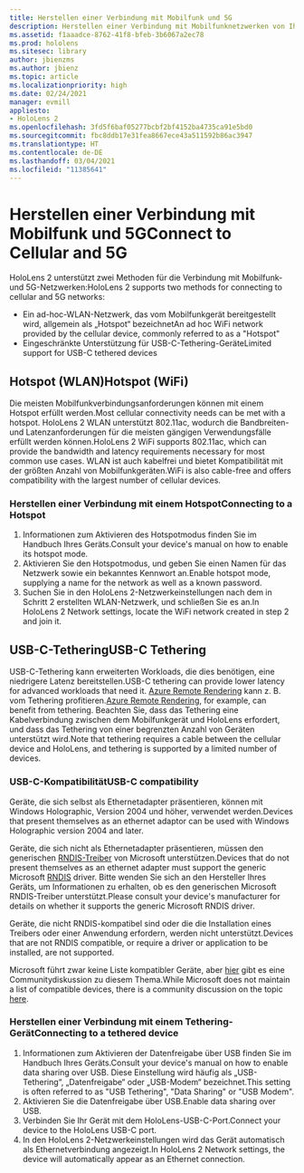 ```yaml
---
title: Herstellen einer Verbindung mit Mobilfunk und 5G
description: Herstellen einer Verbindung mit Mobilfunknetzwerken von Ihren HoloLens Mixed Reality-Geräten aus.
ms.assetid: f1aaadce-8762-41f8-bfeb-3b6067a2ec78
ms.prod: hololens
ms.sitesec: library
author: jbienzms
ms.author: jbienz
ms.topic: article
ms.localizationpriority: high
ms.date: 02/24/2021
manager: evmill
appliesto:
- HoloLens 2
ms.openlocfilehash: 3fd5f6baf05277bcbf2bf4152ba4735ca91e5bd0
ms.sourcegitcommit: fbc8ddb17e31fea8667ece43a511592b86ac3947
ms.translationtype: HT
ms.contentlocale: de-DE
ms.lasthandoff: 03/04/2021
ms.locfileid: "11385641"
---
```

# <a name="connect-to-cellular-and-5g"></a><span data-ttu-id="58e1e-103">Herstellen einer Verbindung mit Mobilfunk und 5G</span><span class="sxs-lookup"><span data-stu-id="58e1e-103">Connect to Cellular and 5G</span></span>

<span data-ttu-id="58e1e-104">HoloLens 2 unterstützt zwei Methoden für die Verbindung mit Mobilfunk- und 5G-Netzwerken:</span><span class="sxs-lookup"><span data-stu-id="58e1e-104">HoloLens 2 supports two methods for connecting to cellular and 5G networks:</span></span>

- <span data-ttu-id="58e1e-105">Ein ad-hoc-WLAN-Netzwerk, das vom Mobilfunkgerät bereitgestellt wird, allgemein als „Hotspot“ bezeichnet</span><span class="sxs-lookup"><span data-stu-id="58e1e-105">An ad hoc WiFi network provided by the cellular device, commonly referred to as a "Hotspot"</span></span>
- <span data-ttu-id="58e1e-106">Eingeschränkte Unterstützung für USB-C-Tethering-Geräte</span><span class="sxs-lookup"><span data-stu-id="58e1e-106">Limited support for USB-C tethered devices</span></span>

## <a name="hotspot-wifi"></a><span data-ttu-id="58e1e-107">Hotspot (WLAN)</span><span class="sxs-lookup"><span data-stu-id="58e1e-107">Hotspot (WiFi)</span></span>

<span data-ttu-id="58e1e-108">Die meisten Mobilfunkverbindungsanforderungen können mit einem Hotspot erfüllt werden.</span><span class="sxs-lookup"><span data-stu-id="58e1e-108">Most cellular connectivity needs can be met with a hotspot.</span></span> <span data-ttu-id="58e1e-109">HoloLens 2 WLAN unterstützt 802.11ac, wodurch die Bandbreiten- und Latenzanforderungen für die meisten gängigen Verwendungsfälle erfüllt werden können.</span><span class="sxs-lookup"><span data-stu-id="58e1e-109">HoloLens 2 WiFi supports 802.11ac, which can provide the bandwidth and latency requirements necessary for most common use cases.</span></span> <span data-ttu-id="58e1e-110">WLAN ist auch kabelfrei und bietet Kompatibilität mit der größten Anzahl von Mobilfunkgeräten.</span><span class="sxs-lookup"><span data-stu-id="58e1e-110">WiFi is also cable-free and offers compatibility with the largest number of cellular devices.</span></span>

### <a name="connecting-to-a-hotspot"></a><span data-ttu-id="58e1e-111">Herstellen einer Verbindung mit einem Hotspot</span><span class="sxs-lookup"><span data-stu-id="58e1e-111">Connecting to a Hotspot</span></span>

1. <span data-ttu-id="58e1e-112">Informationen zum Aktivieren des Hotspotmodus finden Sie im Handbuch Ihres Geräts.</span><span class="sxs-lookup"><span data-stu-id="58e1e-112">Consult your device's manual on how to enable its hotspot mode.</span></span>
1. <span data-ttu-id="58e1e-113">Aktivieren Sie den Hotspotmodus, und geben Sie einen Namen für das Netzwerk sowie ein bekanntes Kennwort an.</span><span class="sxs-lookup"><span data-stu-id="58e1e-113">Enable hotspot mode, supplying a name for the network as well as a known password.</span></span>
1. <span data-ttu-id="58e1e-114">Suchen Sie in den HoloLens 2-Netzwerkeinstellungen nach dem in Schritt 2 erstellten WLAN-Netzwerk, und schließen Sie es an.</span><span class="sxs-lookup"><span data-stu-id="58e1e-114">In HoloLens 2 Network settings, locate the WiFi network created in step 2 and join it.</span></span>

## <a name="usb-c-tethering"></a><span data-ttu-id="58e1e-115">USB-C-Tethering</span><span class="sxs-lookup"><span data-stu-id="58e1e-115">USB-C Tethering</span></span>

<span data-ttu-id="58e1e-116">USB-C-Tethering kann erweiterten Workloads, die dies benötigen, eine niedrigere Latenz bereitstellen.</span><span class="sxs-lookup"><span data-stu-id="58e1e-116">USB-C tethering can provide lower latency for advanced workloads that need it.</span></span> <span data-ttu-id="58e1e-117">[Azure Remote Rendering](https://azure.microsoft.com/services/remote-rendering) kann z. B. vom Tethering profitieren.</span><span class="sxs-lookup"><span data-stu-id="58e1e-117">[Azure Remote Rendering](https://azure.microsoft.com/services/remote-rendering), for example, can benefit from tethering.</span></span> <span data-ttu-id="58e1e-118">Beachten Sie, dass das Tethering eine Kabelverbindung zwischen dem Mobilfunkgerät und HoloLens erfordert, und dass das Tethering von einer begrenzten Anzahl von Geräten unterstützt wird.</span><span class="sxs-lookup"><span data-stu-id="58e1e-118">Note that tethering requires a cable between the cellular device and HoloLens, and tethering is supported by a limited number of devices.</span></span>

### <a name="usb-c-compatibility"></a><span data-ttu-id="58e1e-119">USB-C-Kompatibilität</span><span class="sxs-lookup"><span data-stu-id="58e1e-119">USB-C compatibility</span></span>

<span data-ttu-id="58e1e-120">Geräte, die sich selbst als Ethernetadapter präsentieren, können mit Windows Holographic, Version 2004 und höher, verwendet werden.</span><span class="sxs-lookup"><span data-stu-id="58e1e-120">Devices that present themselves as an ethernet adaptor can be used with Windows Holographic version 2004 and later.</span></span>

<span data-ttu-id="58e1e-121">Geräte, die sich nicht als Ethernetadapter präsentieren, müssen den generischen [RNDIS-Treiber](https://docs.microsoft.com/windows-hardware/drivers/network/overview-of-remote-ndis--rndis-) von Microsoft unterstützen.</span><span class="sxs-lookup"><span data-stu-id="58e1e-121">Devices that do not present themselves as an ethernet adapter must support the generic Microsoft [RNDIS](https://docs.microsoft.com/windows-hardware/drivers/network/overview-of-remote-ndis--rndis-) driver.</span></span> <span data-ttu-id="58e1e-122">Bitte wenden Sie sich an den Hersteller Ihres Geräts, um Informationen zu erhalten, ob es den generischen Microsoft RNDIS-Treiber unterstützt.</span><span class="sxs-lookup"><span data-stu-id="58e1e-122">Please consult your device's manufacturer for details on whether it supports the generic Microsoft RNDIS driver.</span></span>

<span data-ttu-id="58e1e-123">Geräte, die nicht RNDIS-kompatibel sind oder die die Installation eines Treibers oder einer Anwendung erfordern, werden nicht unterstützt.</span><span class="sxs-lookup"><span data-stu-id="58e1e-123">Devices that are not RNDIS compatible, or require a driver or application to be installed, are not supported.</span></span>

<span data-ttu-id="58e1e-124">Microsoft führt zwar keine Liste kompatibler Geräte, aber [hier](https://aka.ms/HLCommunityCell) gibt es eine Communitydiskussion zu diesem Thema.</span><span class="sxs-lookup"><span data-stu-id="58e1e-124">While Microsoft does not maintain a list of compatible devices, there is a community discussion on the topic [here](https://aka.ms/HLCommunityCell).</span></span>

### <a name="connecting-to-a-tethered-device"></a><span data-ttu-id="58e1e-125">Herstellen einer Verbindung mit einem Tethering-Gerät</span><span class="sxs-lookup"><span data-stu-id="58e1e-125">Connecting to a tethered device</span></span>

1. <span data-ttu-id="58e1e-126">Informationen zum Aktivieren der Datenfreigabe über USB finden Sie im Handbuch Ihres Geräts.</span><span class="sxs-lookup"><span data-stu-id="58e1e-126">Consult your device's manual on how to enable data sharing over USB.</span></span> <span data-ttu-id="58e1e-127">Diese Einstellung wird häufig als „USB-Tethering“, „Datenfreigabe“ oder „USB-Modem“ bezeichnet.</span><span class="sxs-lookup"><span data-stu-id="58e1e-127">This setting is often referred to as "USB Tethering", "Data Sharing" or "USB Modem".</span></span>
1. <span data-ttu-id="58e1e-128">Aktivieren Sie die Datenfreigabe über USB.</span><span class="sxs-lookup"><span data-stu-id="58e1e-128">Enable data sharing over USB.</span></span>
1. <span data-ttu-id="58e1e-129">Verbinden Sie Ihr Gerät mit dem HoloLens-USB-C-Port.</span><span class="sxs-lookup"><span data-stu-id="58e1e-129">Connect your device to the HoloLens USB-C port.</span></span>
1. <span data-ttu-id="58e1e-130">In den HoloLens 2-Netzwerkeinstellungen wird das Gerät automatisch als Ethernetverbindung angezeigt.</span><span class="sxs-lookup"><span data-stu-id="58e1e-130">In HoloLens 2 Network settings, the device will automatically appear as an Ethernet connection.</span></span>
